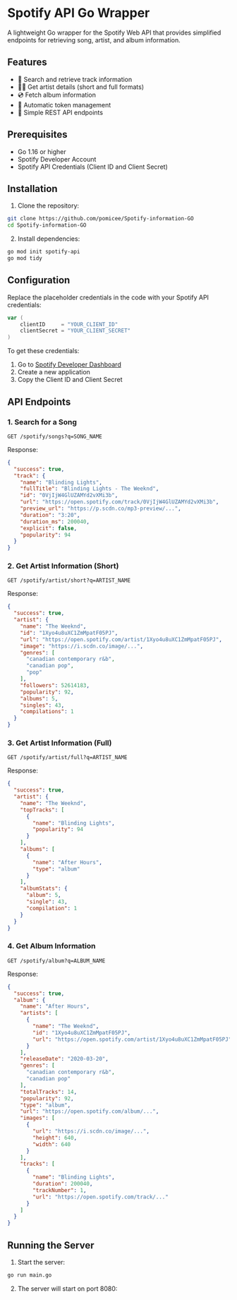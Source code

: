 # Spotify API Go Wrapper

A lightweight Go wrapper for the Spotify Web API that provides simplified endpoints for retrieving song, artist, and album information.

## Features

- 🎵 Search and retrieve track information
- 👨‍🎤 Get artist details (short and full formats)
- 💿 Fetch album information
- 🔐 Automatic token management
- 🚀 Simple REST API endpoints

## Prerequisites

- Go 1.16 or higher
- Spotify Developer Account
- Spotify API Credentials (Client ID and Client Secret)

## Installation

1. Clone the repository:
```bash
git clone https://github.com/pomicee/Spotify-information-GO
cd Spotify-information-GO
```

2. Install dependencies:
```bash
go mod init spotify-api
go mod tidy
```

## Configuration

Replace the placeholder credentials in the code with your Spotify API credentials:

```go
var (
    clientID     = "YOUR_CLIENT_ID"
    clientSecret = "YOUR_CLIENT_SECRET"
)
```

To get these credentials:
1. Go to [Spotify Developer Dashboard](https://developer.spotify.com/dashboard)
2. Create a new application
3. Copy the Client ID and Client Secret

## API Endpoints

### 1. Search for a Song
```http
GET /spotify/songs?q=SONG_NAME
```

Response:
```json
{
  "success": true,
  "track": {
    "name": "Blinding Lights",
    "fullTitle": "Blinding Lights - The Weeknd",
    "id": "0VjIjW4GlUZAMYd2vXMi3b",
    "url": "https://open.spotify.com/track/0VjIjW4GlUZAMYd2vXMi3b",
    "preview_url": "https://p.scdn.co/mp3-preview/...",
    "duration": "3:20",
    "duration_ms": 200040,
    "explicit": false,
    "popularity": 94
  }
}
```

### 2. Get Artist Information (Short)
```http
GET /spotify/artist/short?q=ARTIST_NAME
```

Response:
```json
{
  "success": true,
  "artist": {
    "name": "The Weeknd",
    "id": "1Xyo4u8uXC1ZmMpatF05PJ",
    "url": "https://open.spotify.com/artist/1Xyo4u8uXC1ZmMpatF05PJ",
    "image": "https://i.scdn.co/image/...",
    "genres": [
      "canadian contemporary r&b",
      "canadian pop",
      "pop"
    ],
    "followers": 52614183,
    "popularity": 92,
    "albums": 5,
    "singles": 43,
    "compilations": 1
  }
}
```

### 3. Get Artist Information (Full)
```http
GET /spotify/artist/full?q=ARTIST_NAME
```

Response:
```json
{
  "success": true,
  "artist": {
    "name": "The Weeknd",
    "topTracks": [
      {
        "name": "Blinding Lights",
        "popularity": 94
      }
    ],
    "albums": [
      {
        "name": "After Hours",
        "type": "album"
      }
    ],
    "albumStats": {
      "album": 5,
      "single": 43,
      "compilation": 1
    }
  }
}
```

### 4. Get Album Information
```http
GET /spotify/album?q=ALBUM_NAME
```

Response:
```json
{
  "success": true,
  "album": {
    "name": "After Hours",
    "artists": [
      {
        "name": "The Weeknd",
        "id": "1Xyo4u8uXC1ZmMpatF05PJ",
        "url": "https://open.spotify.com/artist/1Xyo4u8uXC1ZmMpatF05PJ"
      }
    ],
    "releaseDate": "2020-03-20",
    "genres": [
      "canadian contemporary r&b",
      "canadian pop"
    ],
    "totalTracks": 14,
    "popularity": 92,
    "type": "album",
    "url": "https://open.spotify.com/album/...",
    "images": [
      {
        "url": "https://i.scdn.co/image/...",
        "height": 640,
        "width": 640
      }
    ],
    "tracks": [
      {
        "name": "Blinding Lights",
        "duration": 200040,
        "trackNumber": 1,
        "url": "https://open.spotify.com/track/..."
      }
    ]
  }
}
```

## Running the Server

1. Start the server:
```bash
go run main.go
```

2. The server will start on port 8080:
